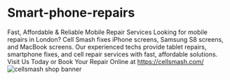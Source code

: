 # Smart-phone-repairs
Fast, Affordable & Reliable Mobile Repair Services
Looking for mobile repairs in London? Cell Smash fixes iPhone screens, Samsung S8 screens, and MacBook screens. Our experienced techs provide tablet repairs, smartphone fixes, and cell repair services with fast, affordable solutions. 
Visit Us Today or Book Your Repair Online at https://cellsmash.com/
![cellsmash shop banner](https://github.com/user-attachments/assets/eba8a52d-3219-4ad2-a2a0-4a8df3af2a56)
